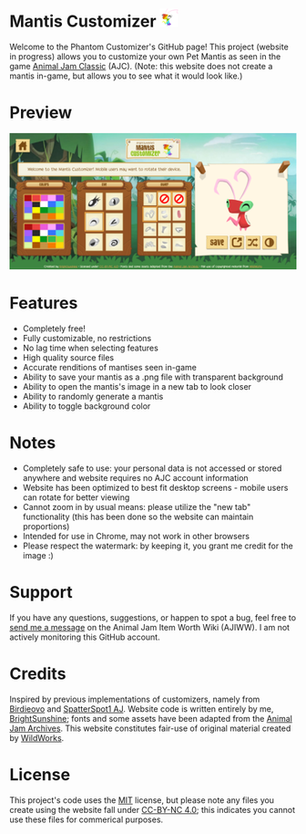 # Mantis Customizer ![Rainbow Mantis](https://github.com/ajc-pet-customizers/mantis/blob/main/misc_assets/favicon-32x32.png)
Welcome to the Phantom Customizer's GitHub page! This project (website in progress) allows you to customize your own Pet Mantis as seen in the game [Animal Jam Classic](https://classic.animaljam.com/en) (AJC). (Note: this website does not create a mantis in-game, but allows you to see what it would look like.)

# Preview
![Preview](https://github.com/ajc-pet-customizers/mantis/blob/main/misc_assets/mantis%20customizer%20preview.PNG)

# Features
* Completely free!
* Fully customizable, no restrictions
* No lag time when selecting features
* High quality source files
* Accurate renditions of mantises seen in-game
* Ability to save your mantis as a .png file with transparent background
* Ability to open the mantis's image in a new tab to look closer
* Ability to randomly generate a mantis
* Ability to toggle background color

# Notes
* Completely safe to use: your personal data is not accessed or stored anywhere and website requires no AJC account information
* Website has been optimized to best fit desktop screens - mobile users can rotate for better viewing
* Cannot zoom in by usual means: please utilize the "new tab" functionality (this has been done so the website can maintain proportions)
* Intended for use in Chrome, may not work in other browsers
* Please respect the watermark: by keeping it, you grant me credit for the image :)

# Support
If you have any questions, suggestions, or happen to spot a bug, feel free to [send me a message](https://aj-item-worth.fandom.com/wiki/Message_Wall:BrightSunshine) on the Animal Jam Item Worth Wiki (AJIWW). I am not actively monitoring this GitHub account.

# Credits
Inspired by previous implementations of customizers, namely from [Birdieovo](https://aj-item-worth.fandom.com/wiki/User:Birdieovo) and [SpatterSpot1 AJ](https://aj-item-worth.fandom.com/wiki/User:SpatterSpot1_AJ%27s_other_ac_bc_she_frogot_her_login). Website code is written entirely by me, [BrightSunshine](https://aj-item-worth.fandom.com/wiki/User:BrightSunshine); fonts and some assets have been adapted from the [Animal Jam Archives](https://www.animaljamarchives.com/). This website constitutes fair-use of original material created by [WildWorks](https://www.wildworks.com/).

# License
This project's code uses the [MIT](https://choosealicense.com/licenses/mit/) license, but please note any files you create using the website fall under [CC-BY-NC 4.0](https://creativecommons.org/licenses/by-nc/4.0/); this indicates you cannot use these files for commerical purposes.
